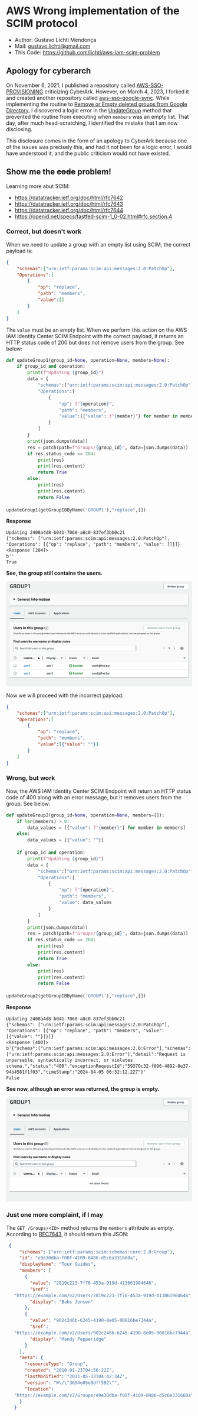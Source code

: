 # AWS Wrong implementation of the SCIM protocol

* Author: Gustavo Lichti Mendonça
* Mail: gustavo.lichti@gmail.com
* This Code: https://github.com/lichti/aws-iam-scim-problem

## Apology for cyberarch

On November 6, 2021, I published a repository called [AWS-SSO-PROVISIONING](https://github.com/lichti/aws-sso-provisioning) criticizing CyberArk. However, on March 4, 2023, I forked it and created another repository called [aws-sso-google-sync](https://github.com/lichti/aws-sso-google-sync). While implementing the routine to [Remove or Empty deleted groups from Google Directory](https://github.com/lichti/aws-sso-google-sync?tab=readme-ov-file#remove-or-empty-deleted-groups-from-google-directory), I discovered a logic error in the [UpdateGroup](https://github.com/lichti/aws-sso-provisioning?tab=readme-ov-file#updategroup) method that prevented the routine from executing when `members` was an empty list. That day, after much head-scratching, I identified the mistake that I am now disclosing.

This disclosure comes in the form of an apology to CyberArk because one of the issues was precisely this, and had it not been for a logic error, I would have understood it, and the public criticism would not have existed.

## Show me the ~~code~~ problem!

Learning more abut SCIM:
* https://datatracker.ietf.org/doc/html/rfc7642
* https://datatracker.ietf.org/doc/html/rfc7643
* https://datatracker.ietf.org/doc/html/rfc7644
* https://openid.net/specs/fastfed-scim-1_0-02.html#rfc.section.4

### Correct, but doesn't work

When we need to update a group with an empty list using SCIM, the correct payload is:

```json
{
    "schemas":["urn:ietf:params:scim:api:messages:2.0:PatchOp"],
    "Operations":[
        {
            "op": "replace",
            "path": "members",
            "value":[]
        }
    ]
}
```

The `value` must be an empty list. When we perform this action on the AWS IAM Identity Center SCIM Endpoint with the correct payload, it returns an HTTP status code of 200 but does not remove users from the group. See below:


```python
def updateGroup1(group_id=None, operation=None, members=None):
    if group_id and operation:
        print(f"Updating {group_id}")
        data = {
            "schemas":["urn:ietf:params:scim:api:messages:2.0:PatchOp"],
            "Operations":[
                {
                    "op": f"{operation}",
                    "path": "members",
                    "value":[{"value": f"{member}"} for member in members]
                }
            ]
        }
        print(json.dumps(data))
        res = patch(path=f"Groups/{group_id}", data=json.dumps(data))
        if res.status_code == 204:
            print(res)
            print(res.content)
            return True
        else:
            print(res)
            print(res.content)
            return False

updateGroup1(getGroupIBByName('GROUP1'),"replace",[])

```
**Response**

    Updating 2408a4d8-b041-7060-a8c0-837ef3bb0c21
    {"schemas": ["urn:ietf:params:scim:api:messages:2.0:PatchOp"], "Operations": [{"op": "replace", "path": "members", "value": []}]}
    <Response [204]>
    b''
    True



**See, the group still contains the users.**

![](img/poc01.png)

Now we will proceed with the incorrect payload:

```json
{
    "schemas":["urn:ietf:params:scim:api:messages:2.0:PatchOp"],
    "Operations":[
        {
            "op": "replace",
            "path": "members",
            "value":[{"value": ""}]
        }
    ]
}
```

### Wrong, but work

Now, the AWS IAM Identity Center SCIM Endpoint will return an HTTP status code of 400 along with an error message, but it removes users from the group. See below:


```python
def updateGroup2(group_id=None, operation=None, members=[]):
    if len(members) > 0:
        data_values = [{"value": f"{member}"} for member in members]
    else:
        data_values = [{"value": ""}]
        
    if group_id and operation:
        print(f"Updating {group_id}")
        data = {
            "schemas":["urn:ietf:params:scim:api:messages:2.0:PatchOp"],
            "Operations":[
                {
                    "op": f"{operation}",
                    "path": "members",
                    "value": data_values
                }
            ]
        }
        print(json.dumps(data))
        res = patch(path=f"Groups/{group_id}", data=json.dumps(data))
        if res.status_code == 204:
            print(res)
            print(res.content)
            return True
        else:
            print(res)
            print(res.content)
            return False

updateGroup2(getGroupIBByName('GROUP1'),"replace",[])

```

**Response**

    Updating 2408a4d8-b041-7060-a8c0-837ef3bb0c21
    {"schemas": ["urn:ietf:params:scim:api:messages:2.0:PatchOp"], "Operations": [{"op": "replace", "path": "members", "value": [{"value": ""}]}]}
    <Response [400]>
    b'{"schema":["urn:ietf:params:scim:api:messages:2.0:Error"],"schemas":["urn:ietf:params:scim:api:messages:2.0:Error"],"detail":"Request is unparsable, syntactically incorrect, or violates schema.","status":"400","exceptionRequestId":"59370c32-f096-4892-8e37-94b4581f1f03","timeStamp":"2024-04-05 06:32:12.227"}'
    False



**See now, although an error was returned, the group is empty.**

![](img/poc02.png)

### Just one more complaint, if I may

The `GET /Groups/<ID>` method returns the `members` attribute as empty. According to [RFC7643](https://datatracker.ietf.org/doc/html/rfc7643#section-8.4), it should return this JSON:

```json
 {
     "schemas": ["urn:ietf:params:scim:schemas:core:2.0:Group"],
     "id": "e9e30dba-f08f-4109-8486-d5c6a331660a",
     "displayName": "Tour Guides",
     "members": [
       {
         "value": "2819c223-7f76-453a-919d-413861904646",
         "$ref":
   "https://example.com/v2/Users/2819c223-7f76-453a-919d-413861904646",
         "display": "Babs Jensen"
       },
       {
         "value": "902c246b-6245-4190-8e05-00816be7344a",
         "$ref":
   "https://example.com/v2/Users/902c246b-6245-4190-8e05-00816be7344a",
         "display": "Mandy Pepperidge"
       }
     ],
     "meta": {
       "resourceType": "Group",
       "created": "2010-01-23T04:56:22Z",
       "lastModified": "2011-05-13T04:42:34Z",
       "version": "W\/\"3694e05e9dff592\"",
       "location":
   "https://example.com/v2/Groups/e9e30dba-f08f-4109-8486-d5c6a331660a"
     }
   }
```